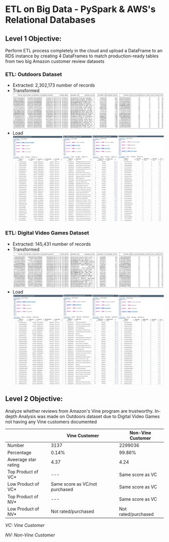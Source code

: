 # ETL on Big Data - PySpark & AWS's Relational Databases

## Level 1 Objective:

Perform ETL process completely in the cloud and upload a DataFrame to an RDS instance by creating 4 DataFrames to match production-ready tables from two big Amazon customer review datasets

### ETL: Outdoors Dataset
- Extracted: 2,302,173 number of records
- Transformed
![](https://github.com/diannejardinez/big-data-challenge/blob/master/Images/Outdoors-Table-Query/Outdoors-Schema-all_tables.png)
- Load
![](https://github.com/diannejardinez/big-data-challenge/blob/master/Images/Outdoors-Table-Query/Outdoors-RDS-all_tables.png)



### ETL: Digital Video Games Dataset
- Extracted: 145,431 number of records
- Transformed
![](https://github.com/diannejardinez/big-data-challenge/blob/master/Images/Digital_Video_Games-Table-Query/Video_games-Schema-all_tables.png)
- Load
![](https://github.com/diannejardinez/big-data-challenge/blob/master/Images/Digital_Video_Games-Table-Query/Video_games-RDS-all_tables.png)




## Level 2 Objective: 
Analyze whether reviews from Amazon's Vine program are trustworthy. In-depth Analysis was made on Outdoors dataset due to Digital Video Games not having any Vine customers documented



|    | Vine Customer | Non-Vine Customer  |
| -------------     | ------------- | -------------      |
| Number            | 3137          | 2299036            | 
| Percentage        | 0.14%         | 99.86%             | 
| Aveerage star rating  | 4.37          | 4.24               |
| Top Product of VC*| ---           | Same score as VC   |
| Low Product of VC*| Same score as VC/not purchased | Same score as VC   |
| Top Product of NV*| ---           | Same score as VC   |
| Low Product of NV*| Not rated/purchased | Not rated/purchased |

*VC: Vine Customer*

*NV: Non-Vine Customer*
